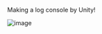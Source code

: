 Making a log console by Unity!

![image](https://user-images.githubusercontent.com/7894361/167378643-2313d6b2-9a37-4f89-872d-66c9ee2fc735.png)

